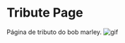 # Tribute Page
 Página de tributo do bob marley.
![gif](https://github.com/luizlopes12/TributePage/blob/main/bob2.gif)
